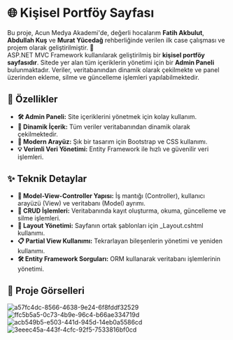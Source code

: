 # 🌐 Kişisel Portföy Sayfası

Bu proje, Acun Medya Akademi'de, değerli hocalarım **Fatih Akbulut**, **Abdullah Kuş** ve **Murat Yücedağ** rehberliğinde verilen ilk case çalışması ve projem olarak geliştirilmiştir. 🌟  
ASP.NET MVC Framework kullanılarak geliştirilmiş bir **kişisel portföy sayfasıdır**. Sitede yer alan tüm içeriklerin yönetimi için bir **Admin Paneli** bulunmaktadır. Veriler, veritabanından dinamik olarak çekilmekte ve panel üzerinden ekleme, silme ve güncelleme işlemleri yapılabilmektedir.

## **🚀 Özellikler**
- **🛠️ Admin Paneli:** Site içeriklerini yönetmek için kolay kullanım.
- **🔄 Dinamik İçerik:** Tüm veriler veritabanından dinamik olarak çekilmektedir.
- **🎨 Modern Arayüz:** Şık bir tasarım için Bootstrap ve CSS kullanımı.
- **💡 Verimli Veri Yönetimi:** Entity Framework ile hızlı ve güvenilir veri işlemleri.

## **✨ Teknik Detaylar**
- **📂 Model-View-Controller Yapısı:** İş mantığı (Controller), kullanıcı arayüzü (View) ve veritabanı (Model) ayrımı.
- **🔧 CRUD İşlemleri:** Veritabanında kayıt oluşturma, okuma, güncelleme ve silme işlemleri.
- **📑 Layout Yönetimi:** Sayfanın ortak şablonları için _Layout.cshtml kullanımı.
- **📋 Partial View Kullanımı:** Tekrarlayan bileşenlerin yönetimi ve yeniden kullanımı.
- **🛠️ Entity Framework Sorguları:** ORM kullanarak veritabanı işlemlerinin yönetimi.

## **📂 Proje Görselleri**
![a57fc4dc-8566-4638-9e24-6f8fddf32529](https://github.com/user-attachments/assets/860f11dd-3df1-40ba-be0a-3279c4e1fa45)  
![ffc5b5a5-0c73-4b9e-96c4-b66ae334719d](https://github.com/user-attachments/assets/7da4d47e-61ca-499f-8bfa-3581b810cea4)  
![acb549b5-e503-441d-945d-14eb0a5586cd](https://github.com/user-attachments/assets/70c7b98d-bdc9-4d92-a308-4def9753b1eb)  
![3eeec45a-443f-4cfc-92f5-7533816bf0cd](https://github.com/user-attachments/assets/5f53eed8-6d99-4380-aa33-8df388a693bb)

